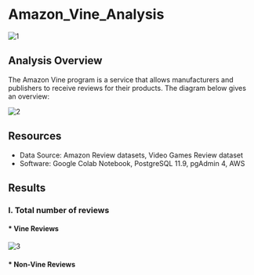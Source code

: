 # Amazon_Vine_Analysis

![1](https://user-images.githubusercontent.com/73450637/108018980-2d1dfa80-6fe7-11eb-9ec3-97a20b768692.jpg)

## Analysis Overview

The Amazon Vine program is a service that allows manufacturers and publishers to receive reviews for their products. The diagram below gives an overview:

![2](https://user-images.githubusercontent.com/73450637/108019424-378cc400-6fe8-11eb-9eb2-6cf80b8cb5d3.png)

## Resources

* Data Source: Amazon Review datasets, Video Games Review dataset
* Software: Google Colab Notebook, PostgreSQL 11.9, pgAdmin 4, AWS

## Results

### I. Total number of reviews

#### * Vine Reviews

![3](https://user-images.githubusercontent.com/73450637/108019728-d7e2e880-6fe8-11eb-9758-d44e2304e315.png)

#### * Non-Vine Reviews


